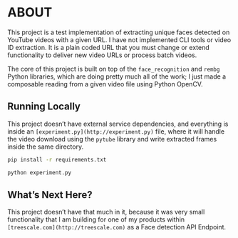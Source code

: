 # ABOUT

This project is a test implementation of extracting unique faces detected on YouTube videos with a given URL. I have not implemented CLI tools or video ID extraction. It is a plain coded URL that you must change or extend functionality to deliver new video URLs or process batch videos.

The core of this project is built on top of the `face_recognition` and `rembg` Python libraries, which are doing pretty much all of the work; I just made a composable reading from a given video file using Python OpenCV.

## Running Locally

This project doesn’t have external service dependencies, and everything is inside an `[experiment.py](http://experiment.py)` file, where it will handle the video download using the `pytube` library and write extracted frames inside the same directory.

```bash
pip install -r requirements.txt

python experiment.py
```

## What’s Next Here?

This project doesn’t have that much in it, because it was very small functionality that I am building for one of my products within `[treescale.com](http://treescale.com)` as a Face detection API Endpoint.